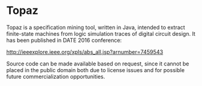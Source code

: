 # Topaz
Topaz is a specification mining tool, written in Java, intended to extract finite-state machines from logic simulation traces of
digital circuit design. It has been published in DATE 2016 conference:

http://ieeexplore.ieee.org/xpls/abs_all.jsp?arnumber=7459543

Source code can be made available based on request, since it cannot be placed in the public domain both due to license issues and
for possible future commercialization opportunities.

